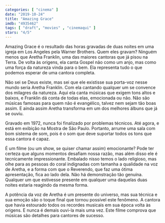 ```yaml
---
categories: [ "cinema" ]
date: "2019-10-24"
title: "Amazing Grace"
imdb: "4935462"
tags: [ "draft", "movies" , "cinemaqui" ]
stars: "4/5"
---
```

Amazing Grace é o resultado das horas gravadas de duas noites em uma igreja em Los Angeles pela Warner Brothers. Quem eles gravam? Ninguém menos que Aretha Franklin, uma das maiores cantoras que já pisou na Terra. De volta às origens, ela canta Gospel não como um anjo, mas como uma força da natureza vinda para o bem. Ela representa tudo o que podemos esperar de uma cantora completa.

Não sei se Deus existe, mas sei que ele existisse sua porta-voz nesse mundo seria Aretha Franklin. Com ela cantando qualquer um se convence dos milagres da natureza. Aqui ela canta músicas que exigem tons altos e baixos, e Franklin dá conta de todas elas, emocionada ou não. Não são músicas famosas para quem não é evangélico, talvez nem sejam tão boas assim. E ainda assim Aretha transforma em um dos melhores álbuns que já se ouviu.

Gravado em 1972, nunca foi finalizado por problemas técnicos. Até agora, e está em exibição na Mostra de São Paulo. Portanto, arrume uma sala com bom sistema de som, pois é o som que deve suportar todos os tons que essa cantora é capaz.

É um filme (ou um show, se quiser chamar assim) emocionante? Pode ter certeza que alguns momentos desafiam nossa razão, mas além disso ele é tecnicamente impressionante. Embalado nisso temos o lado religioso, mas olhe para as pessoas do coral indignadas com tamanha a qualidade na voz de Aretha, e a forma com que o Reverendo, que faz uma ótima apresentação, fica ao lado dela. Não há demonstração tão genuína. Qualquer um que estivesse presente em qualquer uma daquelas duas noites estaria reagindo da mesma forma.

A potência da voz de Aretha é um presente do universo, mas sua técnica e sua emoção são o toque final que tornou possível este fenômeno. A cantora que havia estourado todos os recordes musicais em sua época volta às origens. E nunca é demais ouvi-la mais uma vez. Este filme comprova que músicas são detalhes para cantores de sucesso.

